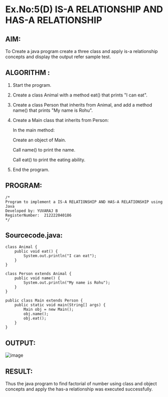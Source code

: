 # Ex.No:5(D) IS-A RELATIONSHIP AND HAS-A RELATIONSHIP

## AIM:

To Create a java program create a three class and apply is-a relationship concepts and display the output refer sample test.

## ALGORITHM :

1. Start the program.

2. Create a class Animal with a method eat() that prints "I can eat".

3. Create a class Person that inherits from Animal, and add a method name() that prints "My name is Rohu".

4. Create a Main class that inherits from Person:

   In the main method:

   Create an object of Main.

   Call name() to print the name.

   Call eat() to print the eating ability.

5. End the program.

## PROGRAM:

```
/*
Program to implement a IS-A RELATIONSHIP AND HAS-A RELATIONSHIP using Java
Developed by: YUVARAJ B
RegisterNumber:  212222040186
*/
```

## Sourcecode.java:

```
class Animal {
    public void eat() {
        System.out.println("I can eat");
    }
}

class Person extends Animal {
    public void name() {
        System.out.println("My name is Rohu");
    }
}

public class Main extends Person {
    public static void main(String[] args) {
        Main obj = new Main();
        obj.name();
        obj.eat();
    }
}
```

## OUTPUT:

![image](https://github.com/user-attachments/assets/1846d70a-097b-4b4d-a830-f0f1da459732)

## RESULT:

Thus the java program to find factorial of number using class and object concepts and apply the has-a relationship was executed successfully.
